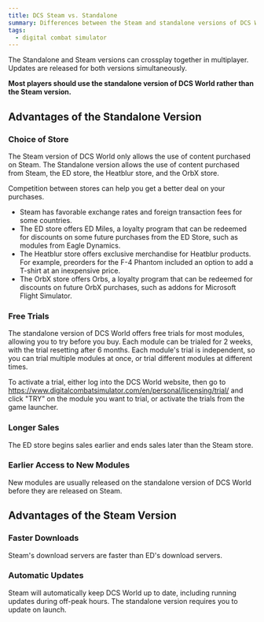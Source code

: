 ```yaml
---
title: DCS Steam vs. Standalone
summary: Differences between the Steam and standalone versions of DCS World.
tags:
  - digital combat simulator
---
```


The Standalone and Steam versions can crossplay together in multiplayer. Updates are released for both versions simultaneously.

**Most players should use the standalone version of DCS World rather than the Steam version.**

## Advantages of the Standalone Version

### Choice of Store

The Steam version of DCS World only allows the use of content purchased on Steam. The Standalone version allows the use of content purchased from Steam, the ED store, the Heatblur store, and the OrbX store. 

Competition between stores can help you get a better deal on your purchases.

- Steam has favorable exchange rates and foreign transaction fees for some countries.
- The ED store offers ED Miles, a loyalty program that can be redeemed for discounts on some future purchases from the ED Store, such as modules from Eagle Dynamics.
- The Heatblur store offers exclusive merchandise for Heatblur products. For example, preorders for the F-4 Phantom included an option to add a T-shirt at an inexpensive price.
- The OrbX store offers Orbs, a loyalty program that can be redeemed for discounts on future OrbX purchases, such as addons for Microsoft Flight Simulator.

### Free Trials

The standalone version of DCS World offers free trials for most modules, allowing you to try before you buy. Each module can be trialed for 2 weeks, with the trial resetting after 6 months. Each module's trial is independent, so you can trial multiple modules at once, or trial different modules at different times.

To activate a trial, either log into the DCS World website, then go to https://www.digitalcombatsimulator.com/en/personal/licensing/trial/ and click "TRY" on the module you want to trial, or activate the trials from the game launcher.

### Longer Sales

The ED store begins sales earlier and ends sales later than the Steam store.

### Earlier Access to New Modules

New modules are usually released on the standalone version of DCS World before they are released on Steam.

## Advantages of the Steam Version

### Faster Downloads

Steam's download servers are faster than ED's download servers.

### Automatic Updates

Steam will automatically keep DCS World up to date, including running updates during off-peak hours. The standalone version requires you to update on launch.
